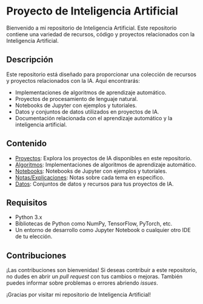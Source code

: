 # Proyecto de Inteligencia Artificial

Bienvenido a mi repositorio de Inteligencia Artificial. Este repositorio contiene una variedad de recursos, código y proyectos relacionados con la Inteligencia Artificial.

## Descripción

Este repositorio está diseñado para proporcionar una colección de recursos y proyectos relacionados con la IA. Aquí encontrarás:

- Implementaciones de algoritmos de aprendizaje automático.
- Proyectos de procesamiento de lenguaje natural.
- Notebooks de Jupyter con ejemplos y tutoriales.
- Datos y conjuntos de datos utilizados en proyectos de IA.
- Documentación relacionada con el aprendizaje automático y la inteligencia artificial.

## Contenido

- [Proyectos](/Proyectos): Explora los proyectos de IA disponibles en este repositorio.
- [Algoritmos](/algoritmos): Implementaciones de algoritmos de aprendizaje automático.
- [Notebooks](/notebooks): Notebooks de Jupyter con ejemplos y tutoriales.
- [Notas/Explicaciones](/Notas): Notas sobre cada tema en especifico.
- [Datos](/datos): Conjuntos de datos y recursos para tus proyectos de IA.

## Requisitos

- Python 3.x
- Bibliotecas de Python como NumPy, TensorFlow, PyTorch, etc.
- Un entorno de desarrollo como Jupyter Notebook o cualquier otro IDE de tu elección.

## Contribuciones

¡Las contribuciones son bienvenidas! Si deseas contribuir a este repositorio, no dudes en abrir un *pull request* con tus cambios o mejoras. También puedes informar sobre problemas o errores abriendo *issues*.

¡Gracias por visitar mi repositorio de Inteligencia Artificial!
